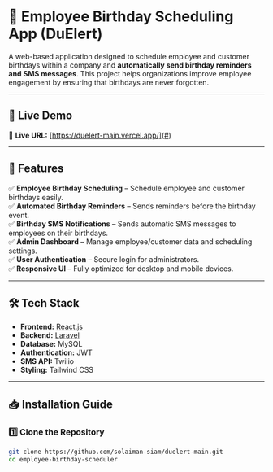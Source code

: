 # 🎉 Employee Birthday Scheduling App (DuElert)  

A web-based application designed to schedule employee and customer birthdays within a company and **automatically send birthday reminders and SMS messages**. This project helps organizations improve employee engagement by ensuring that birthdays are never forgotten.

---

## 🌟 Live Demo  
🔗 **Live URL:** [https://duelert-main.vercel.app/](#)  

---

## 🚀 Features  

✅ **Employee Birthday Scheduling** – Schedule employee and customer birthdays easily.  
✅ **Automated Birthday Reminders** – Sends reminders before the birthday event.  
✅ **Birthday SMS Notifications** – Sends automatic SMS messages to employees on their birthdays.  
✅ **Admin Dashboard** – Manage employee/customer data and scheduling settings.  
✅ **User Authentication** – Secure login for administrators.  
✅ **Responsive UI** – Fully optimized for desktop and mobile devices.  

---

## 🛠️ Tech Stack  

- **Frontend:** [React.js](https://reactjs.org/)  
- **Backend:** [Laravel](https://laravel.com/)  
- **Database:** MySQL  
- **Authentication:** JWT  
- **SMS API:** Twilio   
- **Styling:** Tailwind CSS 

---

## 📥 Installation Guide  

### **1️⃣ Clone the Repository**
```sh
git clone https://github.com/solaiman-siam/duelert-main.git
cd employee-birthday-scheduler
